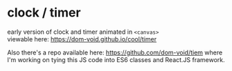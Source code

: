 # clock / timer

early version of clock and timer animated in `<canvas>`  
viewable here: https://dom-void.github.io/cool/timer  

Also there's a repo available here: https://github.com/dom-void/tiem where I'm working on tying this JS code into ES6 classes and React.JS framework.